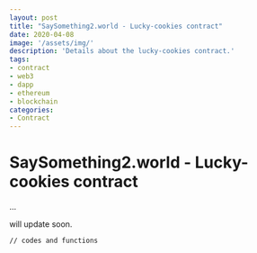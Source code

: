 ```yaml
---
layout: post
title: "SaySomething2.world - Lucky-cookies contract"
date: 2020-04-08
image: '/assets/img/'
description: 'Details about the lucky-cookies contract.'
tags:
- contract
- web3
- dapp
- ethereum
- blockchain
categories:
- Contract
---
```


# SaySomething2.world - Lucky-cookies contract

...

will update soon.

```solidity
// codes and functions
```
